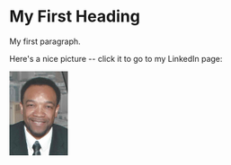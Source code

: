 <!DOCTYPE html>
<html>
<body>

<h1>My First Heading</h1>
<p>My first paragraph.</p>
<p>Here's a nice picture -- click it to go to my LinkedIn page:</p>
<a href="https://www.linkedin.com/in/jefferyabrown" target="_blank"><img
    src="static/images/JefferyBrown_Small.jpg" height="150" alt="Jeffery Brown"></a>
</body>
</html>
